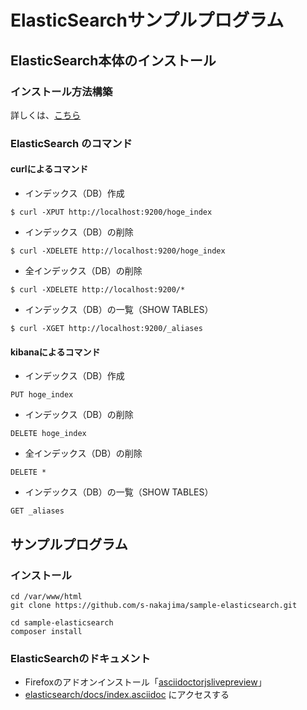 ElasticSearchサンプルプログラム
=======

## ElasticSearch本体のインストール

### インストール方法構築

詳しくは、[こちら](https://github.com/s-nakajima/sample-elasticsearch/blob/master/docs/environment.md)


### ElasticSearch のコマンド
#### curlによるコマンド
* インデックス（DB）作成
~~~~
$ curl -XPUT http://localhost:9200/hoge_index
~~~~

* インデックス（DB）の削除
~~~~
$ curl -XDELETE http://localhost:9200/hoge_index
~~~~

* 全インデックス（DB）の削除
~~~~
$ curl -XDELETE http://localhost:9200/*
~~~~

* インデックス（DB）の一覧（SHOW TABLES）
~~~~
$ curl -XGET http://localhost:9200/_aliases
~~~~


#### kibanaによるコマンド
* インデックス（DB）作成
~~~~
PUT hoge_index
~~~~

* インデックス（DB）の削除
~~~~
DELETE hoge_index
~~~~

* 全インデックス（DB）の削除
~~~~
DELETE *
~~~~

* インデックス（DB）の一覧（SHOW TABLES）
~~~~
GET _aliases
~~~~


## サンプルプログラム

### インストール
~~~~
cd /var/www/html
git clone https://github.com/s-nakajima/sample-elasticsearch.git

cd sample-elasticsearch
composer install
~~~~

### ElasticSearchのドキュメント

 * Firefoxのアドオンインストール「[asciidoctorjslivepreview](https://github.com/asciidoctor/asciidoctor-firefox-addon)」
 * [elasticsearch/docs/index.asciidoc](http://html.local:9096/sample-elasticsearch/vendors/elasticsearch/elasticsearch/docs/index.asciidoc) にアクセスする


